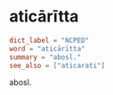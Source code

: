 # aticārītta

``` toml
dict_label = "NCPED"
word = "aticārītta"
summary = "abosl."
see_also = ["aticarati"]
```

abosl.

